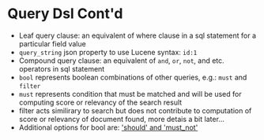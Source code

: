 # Query Dsl Cont'd #

* Leaf query clause: an equivalent of where clause in a sql statement for a particular field value
* ```query_string``` json property to use Lucene syntax: ```id:1```
* Compound query clause: an equivalent of ```and```, ```or```, ```not```, and etc. operators in sql statement
* ```bool``` represents boolean combinations of other queries, e.g.: ```must``` and ```filter```
* ```must``` represents condition that must be matched and will be used for computing score or relevancy of the search result
* filter acts similirary to search but does not contribute to computation of score or relevancy of document found, more detais a bit later...
* Additional options for bool are: <a href="https://www.elastic.co/guide/en/elasticsearch/reference/current/query-dsl-bool-query.html" target="_blank">'should' and 'must_not'</a>